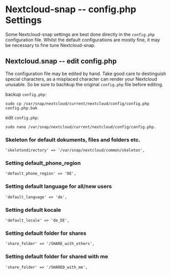# Nextcloud-snap -- config.php Settings

Some Nextcloud-snap settings are best done directly in the `config.php` configuration file. Whilst the default configurations are mostly fine, it may be necessary to fine tune Nextcloud-snap.

## Nextcloud.snap -- edit config.php

The configuration file may be edited by hand. Take good care to destinguish special characters, as a misplaced character can render your Nextcloud unusable. So be sure to bachkup the original `config.php` file before editing.

backup `config.php`:
```
sudo cp /var/snap/nextcloud/current/nextcloud/config/config.php config.php.bak
``` 
edit `config.php`: 
```
sudo nano /var/snap/nextcloud/current/nextcloud/config/config.php. 
```

### Skeleton for default dokuments, files and folders etc.

```
'skeletondirectory' => '/var/snap/nextcloud/common/skeleton',
```

### Setting **default_phone_region**

```
'default_phone_region' => 'DE',
```

### Setting default language for all/new users

```
'default_language' => 'de',
```

### Setting default kocale

```
'default_locale' => 'de_DE',
```

### Setting default folder for shares

```
'share_folder' => '/SHARE_with_others',
```

### Setting default folder for shared with me

```
'share_folder' => '/SHARED_with_me',
```
